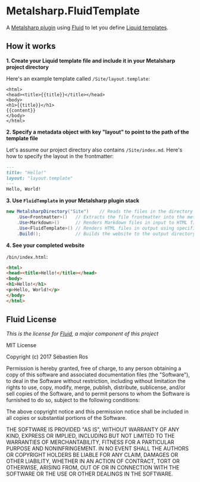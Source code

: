 # Metalsharp.FluidTemplate

A [Metalsharp plugin](https://github.com/IanWold/Metalsharp) using [Fluid](https://github.com/sebastienros/fluid) to let you define [Liquid templates](https://shopify.github.io/liquid/).

## How it works

**1. Create your Liquid template file and include it in your Metalsharp project directory**

Here's an example template called `/Site/layout.template`:

```plaintext
<html>
<head><title>{{title}}</title></head>
<body>
<h1>{{title}}</h1>
{{content}}
</body>
</html>
```

**2. Specify a metadata object with key "layout" to point to the path of the template file**

Let's assume our project directory also contains `/Site/index.md`. Here's how to specify the layout in the frontmatter:

```md
---
title: "Hello!"
layout: "layout.template"
---
Hello, World!
```

**3. Use `FluidTemplate` in your Metalsharp plugin stack**

```c#
new MetalsharpDirectory("Site")    // Reads the files in the directory `/Site/` to input
    .Use<Frontmatter>()   // Extracts the file frontmatter into the metadata
    .Use<Markdown>()      // Renders Markdown files in input to HTML files in output
    .Use<FluidTemplate>() // Renders HTML files in output using specified Liquid templates in input
    .Build();             // Builds the website to the output directory
```

**4. See your completed website**

`/bin/index.html`:

```html
<html>
<head><title>Hello!</title></head>
<body>
<h1>Hello!</h1>
<p>Hello, World!</p>
</body>
</html>
```

## Fluid License

*This is the license for [Fluid](https://github.com/sebastienros/fluid), a major component of this project*

MIT License

Copyright (c) 2017 Sébastien Ros

Permission is hereby granted, free of charge, to any person obtaining a copy
of this software and associated documentation files (the "Software"), to deal
in the Software without restriction, including without limitation the rights
to use, copy, modify, merge, publish, distribute, sublicense, and/or sell
copies of the Software, and to permit persons to whom the Software is
furnished to do so, subject to the following conditions:

The above copyright notice and this permission notice shall be included in all
copies or substantial portions of the Software.

THE SOFTWARE IS PROVIDED "AS IS", WITHOUT WARRANTY OF ANY KIND, EXPRESS OR
IMPLIED, INCLUDING BUT NOT LIMITED TO THE WARRANTIES OF MERCHANTABILITY,
FITNESS FOR A PARTICULAR PURPOSE AND NONINFRINGEMENT. IN NO EVENT SHALL THE
AUTHORS OR COPYRIGHT HOLDERS BE LIABLE FOR ANY CLAIM, DAMAGES OR OTHER
LIABILITY, WHETHER IN AN ACTION OF CONTRACT, TORT OR OTHERWISE, ARISING FROM,
OUT OF OR IN CONNECTION WITH THE SOFTWARE OR THE USE OR OTHER DEALINGS IN THE
SOFTWARE.
